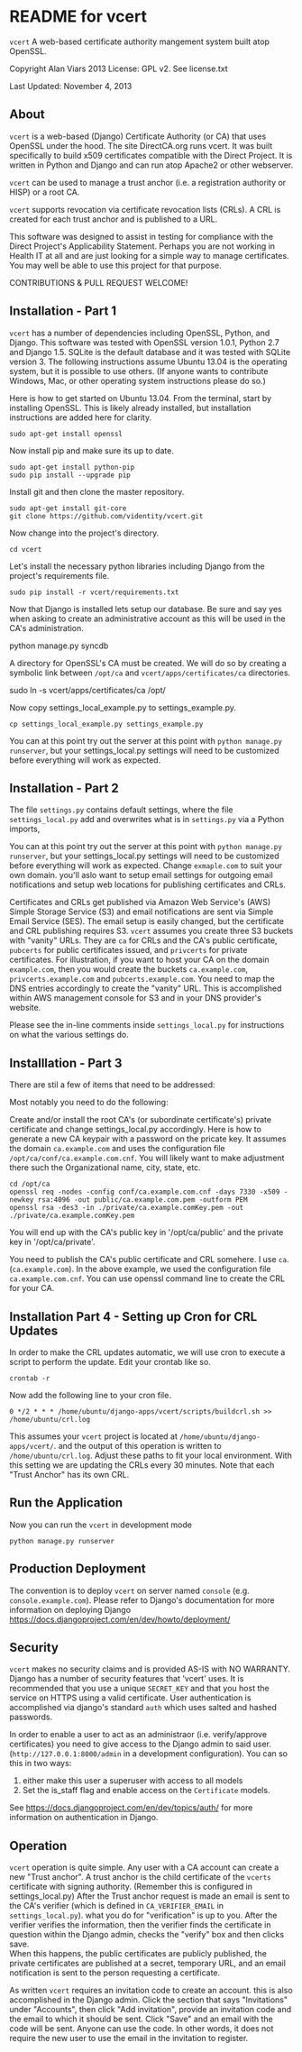 README for vcert
================

`vcert`  A web-based certificate authority mangement system built atop OpenSSL.

Copyright Alan Viars 2013
License: GPL v2. See license.txt


Last Updated: November 4, 2013

About
-----

`vcert` is a web-based (Django) Certificate Authority (or CA) that uses OpenSSL
under the hood.  The site DirectCA.org runs vcert. It was built specifically to
build x509 certificates compatible with the Direct Project.  It is written in
Python and Django and can run atop Apache2 or other webserver.

`vcert` can be used to manage a trust anchor (i.e. a registration authority or
HISP) or a root CA.

`vcert` supports revocation via certificate revocation lists (CRLs). A CRL is
created for each trust anchor and is published to a URL.

This software was designed to assist in testing for compliance with the Direct
Project's Applicability Statement. Perhaps you are not working in Health IT at
all and are just looking for a simple way to manage certificates.  You may well
be able to use this project for that purpose.

CONTRIBUTIONS & PULL REQUEST WELCOME! 

    
Installation - Part 1
---------------------

`vcert` has a number of dependencies including OpenSSL, Python,
and Django. This software was tested with OpenSSL version 1.0.1, Python 2.7
and Django 1.5. SQLite is the default database and it was  tested
with SQLite version 3. The following instructions assume Ubuntu 13.04 is the
operating system, but it is possible to use others. (If anyone wants to
contribute Windows, Mac, or other operating system instructions please do so.)


Here is how to get started on Ubuntu 13.04. From the terminal, start by
installing OpenSSL. This is likely already installed, but installation
instructions are added here for clarity.

    sudo apt-get install openssl

Now install pip and make sure its up to date.

    sudo apt-get install python-pip
    sudo pip install --upgrade pip
    

Install git and then clone the master repository.

    sudo apt-get install git-core
    git clone https://github.com/videntity/vcert.git

    
Now change into the project's directory.

    cd vcert
    
Let's install the necessary python libraries including Django from the
project's requirements file.

    sudo pip install -r vcert/requirements.txt


Now that Django is installed lets setup our database.  Be sure and say yes when
asking to create an administrative account as this will be used in the CA's
administration.

   python manage.py syncdb

A directory for OpenSSL's CA must be created. We will do so by creating a
symbolic link between `/opt/ca` and `vcert/apps/certificates/ca` directories.

   sudo ln -s vcert/apps/certificates/ca /opt/
   
Now copy settings_local_example.py to settings_example.py.

    cp settings_local_example.py settings_example.py



You can at this point try out the server at this point with `python manage.py runserver`,
but your settings_local.py settings will need to be customized before everything will
work as expected. 


Installation - Part 2
---------------------

The file `settings.py` contains default settings, where the file `settings_local.py`
add and overwrites what is in `settings.py` via a Python imports,

You can at this point try out the server at this point with
`python manage.py runserver`, but your settings_local.py settings will need to
be customized before everything will work as expected. Change `exmaple.com` to
suit your own domain.  you'll aslo want to setup email settings for outgoing email
notifications and setup web locations for publishing certificates and CRLs.


Certificates and CRLs get published via Amazon Web Service's (AWS) Simple
Storage Service (S3) and email notifications are sent via Simple Email Service
(SES). The email setup is easily changed, but the certificate and CRL
publishing requires S3.  `vcert` assumes you create three S3 buckets with "vanity"
URLs. They are `ca` for CRLs and the CA's public certificate, `pubcerts` for public
certificates issued, and `privcerts` for private certificates. For illustration,
if you want to host your CA on the domain `example.com`, then you would create the
buckets `ca.example.com`, `privcerts.example.com` and `pubcerts.example.com`.
You need to map the DNS entries accordingly to create the "vanity" URL.  This is
accomplished within AWS management console for S3 and in your DNS provider's
website.


Please see the in-line comments inside `settings_local.py` for instructions
on what the various settings do.



Installlation - Part 3
----------------------

There are stil a few of items that need to be addressed:

Most notably you need to do the following:

Create and/or install the root CA's (or subordinate certificate's) private
certificate and change settings_local.py accordingly.  Here is how to generate a
new CA keypair with a password on the pricate key.  It assumes the domain
`ca.example.com` and uses the configuration file
`/opt/ca/conf/ca.example.com.cnf`. You will likely want to make adjustment there
such the Organizational name, city, state, etc.



    cd /opt/ca
    openssl req -nodes -config conf/ca.example.com.cnf -days 7330 -x509 -newkey rsa:4096 -out public/ca.example.com.pem -outform PEM
    openssl rsa -des3 -in ./private/ca.example.comKey.pem -out ./private/ca.example.comKey.pem

You will end up with the CA's public key in '/opt/ca/public' and the private key
in '/opt/ca/private'.

You need to publish the CA's public certificate and CRL somehere.  I use `ca`.
(`ca.example.com`). In the above example, we used the configuration file
`ca.example.com.cnf`.  You can use openssl command line to create the CRL for
your CA.




Installation Part 4  - Setting up Cron for CRL Updates
-------------------------------------------------------

In order to make the CRL updates automatic, we will use cron to execute a script
to perform the update. Edit your crontab like so.

    crontab -r
    
Now add the following line to your cron file.
    
    0 */2 * * * /home/ubuntu/django-apps/vcert/scripts/buildcrl.sh >> /home/ubuntu/crl.log

This assumes your `vcert` project is located at `/home/ubuntu/django-apps/vcert/`.
and the output of this operation is written to `/home/ubuntu/crl.log`. Adjust
these paths to fit your local environment.  With this setting we are updating
the CRLs every 30 minutes.  Note that each "Trust Anchor" has its own CRL.


    
    
Run the Application
-------------------

Now you can run the `vcert` in development mode

    python manage.py runserver

    

Production Deployment
---------------------

The convention is to deploy `vcert` on server named `console` (e.g. `console.example.com`). 
Please refer to Django's documentation for more information on deploying Django
https://docs.djangoproject.com/en/dev/howto/deployment/
    
    
    
Security
--------

`vcert` makes no security claims and is provided AS-IS with NO WARRANTY. Django
has a number of security features that 'vcert' uses. It is recommended that you
use a unique `SECRET_KEY` and that you host the service on HTTPS using a valid
certificate.  User authentication is accomplished via django's standard `auth`
which uses salted and hashed passwords.

In order to enable a user to act as an administraor (i.e. verify/approve
certificates) you need to give access to the Django admin to said user. 
(`http://127.0.0.1:8000/admin` in a development
configuration). You can so this in two ways:

1. either make this user a superuser with access to all models
2. Set the is_staff flag and enable access on the `Certificate` models.

See https://docs.djangoproject.com/en/dev/topics/auth/ for more information on
authentication in Django.


Operation
---------

`vcert` operation is quite simple.  Any user with a CA account can create a new
"Trust anchor".  A trust anchor is the child certificate of the `vcerts`
certificate with signing authority. (Remember this is configured in
settings_local.py) After the Trust anchor request is made an email is sent to
the CA's verifier (which is defined in `CA_VERIFIER_EMAIL` in
`settings_local.py`). what you do for "verification" is up to you.  After the
verifier verifies the information, then the verifier finds the certificate in
question within the Django admin, checks the "verify" box and then clicks save.  
When this happens, the public certificates are publicly published, the private
certificates are published at a secret, temporary URL, and an email notification
is sent to the person requesting a certificate.


As written `vcert` requires an invitation code to create an account.  this is
also accomplished in the Django admin. Click the section that says "Invitations"
under "Accounts", then click "Add invitation", provide an invitation code and the
email to which it should be sent.  Click "Save" and an email with the code will
be sent.  Anyone can use the code.  In other words, it does not require the new
user to use the email in the invitation to register.



    
